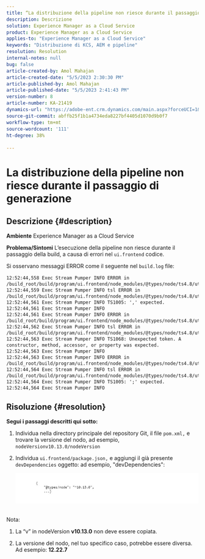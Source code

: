 ```yaml
---
title: “La distribuzione della pipeline non riesce durante il passaggio di generazione”
description: Descrizione
solution: Experience Manager as a Cloud Service
product: Experience Manager as a Cloud Service
applies-to: "Experience Manager as a Cloud Service"
keywords: "Distribuzione di KCS, AEM e pipeline"
resolution: Resolution
internal-notes: null
bug: false
article-created-by: Amol Mahajan
article-created-date: "5/5/2023 2:30:30 PM"
article-published-by: Amol Mahajan
article-published-date: "5/5/2023 2:41:43 PM"
version-number: 8
article-number: KA-21419
dynamics-url: "https://adobe-ent.crm.dynamics.com/main.aspx?forceUCI=1&pagetype=entityrecord&etn=knowledgearticle&id=feac2b60-51eb-ed11-a7c6-6045bd006e5a"
source-git-commit: abffb25f1b1a4734eda8227bf4405d1070d9b0f7
workflow-type: tm+mt
source-wordcount: '111'
ht-degree: 38%

---
```


# La distribuzione della pipeline non riesce durante il passaggio di generazione

## Descrizione {#description}

<b>Ambiente</b>
Experience Manager as a Cloud Service


<b>Problema/Sintomi</b>
L’esecuzione della pipeline non riesce durante il passaggio della build, a causa di errori nel `ui.frontend` codice.

Si osservano messaggi ERROR come il seguente nel `build.log` file:




```
12:52:44,558 Exec Stream Pumper INFO ERROR in /build_root/build/program/ui.frontend/node_modules/@types/node/ts4.8/util.d.ts
12:52:44,559 Exec Stream Pumper INFO tsl ERROR in /build_root/build/program/ui.frontend/node_modules/@types/node/ts4.8/util.d.ts(1485,42)
12:52:44,561 Exec Stream Pumper INFO TS1005: ',' expected.
12:52:44,561 Exec Stream Pumper INFO
12:52:44,561 Exec Stream Pumper INFO ERROR in /build_root/build/program/ui.frontend/node_modules/@types/node/ts4.8/util.d.ts
12:52:44,562 Exec Stream Pumper INFO tsl ERROR in /build_root/build/program/ui.frontend/node_modules/@types/node/ts4.8/util.d.ts(1485,44)
12:52:44,563 Exec Stream Pumper INFO TS1068: Unexpected token. A constructor, method, accessor, or property was expected.
12:52:44,563 Exec Stream Pumper INFO
12:52:44,563 Exec Stream Pumper INFO ERROR in /build_root/build/program/ui.frontend/node_modules/@types/node/ts4.8/util.d.ts
12:52:44,564 Exec Stream Pumper INFO tsl ERROR in /build_root/build/program/ui.frontend/node_modules/@types/node/ts4.8/util.d.ts(1485,57)
12:52:44,564 Exec Stream Pumper INFO TS1005: ';' expected.
12:52:44,564 Exec Stream Pumper INFO
```



## Risoluzione {#resolution}

<b>Segui i passaggi descritti qui sotto:</b>
1. Individua nella directory principale del repository Git, il file `pom.xml,` e trovare la versione del nodo, ad esempio, `nodeVersionv10.13.0/nodeVersion`


2. Individua `ui.frontend/package.json,` e aggiungi il già presente `devDependencies` oggetto: ad esempio, &quot;devDependencies&quot;:

   ![](assets/007186ff-51eb-ed11-a7c6-6045bd006e5a.png)



<br>Nota:<br>


1. La “v” in nodeVersion <b>v10.13.0</b> non deve essere copiata.


2. La versione del nodo, nel tuo specifico caso, potrebbe essere diversa. Ad esempio: <b>12.22.7</b>

